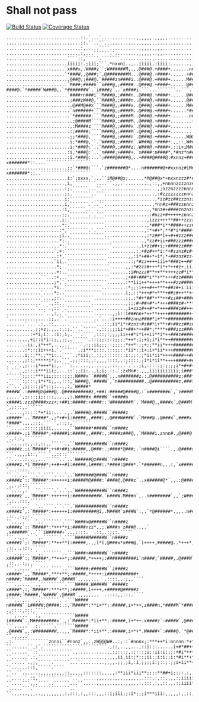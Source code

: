 # Shall not pass

[![Build Status](https://travis-ci.org/HuehueJS/shall-not-pass.svg?branch=master)](https://travis-ci.org/HuehueJS/shall-not-pass)
[![Coverage Status](https://coveralls.io/repos/github/HuehueJS/shall-not-pass/badge.svg?branch=master)](https://coveralls.io/github/HuehueJS/shall-not-pass?branch=master)

```
............................::.`...`.............,,,,,,.,,,,,....................................................``.:*+*;..```.......`````````````````
............................;:.``..``.............,,,,,,,........................................................`..,i+*i:````.......`````````````````
...........................,:,.....````...........,,,,,,,,,..........................................................;*+*;.````.`....`````````````````
...........................,:,...``````.`........,,,,,,..,,..........................................................:i++i,``````.....``....``````````
.......................````::,`````.```````............,................````.......................`.`.......`````...,;***;..````..``.````````````````
.......................iiiii:.;iii;```.*nxxni..,..iiiii.:iiii:........;zxxx#;`...:iiii:`iiiii....iiiiiii,...,iiii:`...i**+*,`.````.``.`.``````````.```
......................`x###x,.W###z``;W######M,.,,@###@.+####+.......n#######x...*#####`W###@,...@######+`.`i####z`..`x####;```````.``````````.```````
......................`*###W,,@###;`,@########M...@###@.+####+......+#########z`.*#####`W###@,..:########`.`i####z``.`x####i.````..```````````````````
.......................,@##@,;###@.`#####zn####i..@###@.+####+......M###@+W###M`.*#####`W###@,..i#######x`.`i####z`..`x####i.````..```````````````````
.......................`M###;####n``x###@,;#####..@###@.+####+......@###x ####@.`*#####`W###@,.`*#######W`.`i####z`..`x####i.```...```````..```.``````
.......................`####+n###i``M###@,;####n..@###@.+####+......@###x`####@..*#####`W###@,.`####W@##@..`i####z`..`x####i,`....````````````````````
........................;###zW##@,``M###@,;####n..@###@.+####+......@###W,;+++*..*#####`W###@,.`x###nW###:.`i####z`..`x####*:.`.`..```````````````````
.........................@##M@##x```M###@,;####x..@###@.+####+......M####Wi``....*####M#@###@,.`M###+M###i.`i####z`..`x####*i.`.`.```````````...``````
........................`n######+```M###@,;####M..@###@.+####+......*######n,`...*##########@,..W###*x###+``i####z`..`x####*i,....`````````..`.``.````
........................`*######:```M###@,;####M..@###@.+####+.......n######Wi`..*##########@,.,####:z###n``i####z`..`x####**;..```````````````..`````
.........................;@####M````M###@,;####M..@###@.+####+........+@#####@i..*##########@,.:###@,z###x``i####z`..`x####i*:,````````````````.``````
........................,:M####z````M###@,;####x`.@###@.+####+.........:M#####W..*####Wn@###@,`i###@.+###W.`i####z`..`x####i*:,.``````````````````````
........................:;#####;````M###@,;####M`.@###@.+####+...........######:`*#####`W###@,`####W,*###@,`i####z`..`x####ii;:.``````````````````````
........................;;*###@,````M###@,;####n`.@###@.+####+.....,W@@@x.z####*`*#####`W###@,`z####@@####:`i####z`..`x####ii;::``..``````````````````
........................i;*###@,``.`W###@,;####n`.W###@.+####+.,,::,W###x,i####*`*#####`W###@,`x##########*`i####z`..`x####i;;:;.`.```````````````````
........................i:*###@:`..`M###@,;####z..W###@.+####+.::i+iM###x:i####*.*#####`W###@,.W###########`i####z.,.`x####i:;:;....``````````````````
.......................:i,*###@:`..`n####;+####+.`x####:n####*,*#nz*n###W:z####i,*#####`W###@,.@###Wi*####n`i#####@@n`x####@@@*;,...``````````````````
.......................:i.*###@:...`;####@####@,..+####@####@:#xnnz+#####@####@:,*#####`W###@,:####M`,@###W`i#######n x#######*::....`````````````````
.......................;;`*###@:```.`z#######@*....n#######@+#xxnnz#iM#########;:+#####`W###@,i####x`.@###@.i#######n x#######*;;..```````````````````
.......................i:`;xxxx,`...``iM@##@x;......*M@##@x*+nxxnzzz#*#W@##@x*;*i*xxxx*`nxxxx.ixxxx#`.nxxxx,;xxxxxxx#`#xxxxxxMi;i.````````````````````
......................,i,`````````....``.,,.`.........,::,,+nnnnzzzznz#*iiiii**+*:..`....````..`````..`````````````````````.,,;i*,````````````````````
......................:;.``````...``.....................,;nzznzzzznnnnzz####++**;:,......................```........`...```::;ii,````````````````````
......................;:.```````..```...................,:#zzzzzzzznnnzzz###+++*ii:,,.........................`.....````````,:;i;:.```````````````````
......................i:`````````.......................,*zz#zz##zzznzzzz###++++*i;::,,..........................``.````````.::;;;,```````````````````
.....................,i,```````.`..``..................,*nn#z+###zznnnzzzz#+***++*i;:,,,.........................````````````,:;ii:```````````````````
.....................:i,``````..`..``.................,*nnz#+####znznznz#+****i**+ii;::,,........................````````````.:;ii;.``````````````````
.....................;;.```````.`.```.................:#nzz+#+++++znnnz#+++*ii*i*++*;;:,,........................````````````.:;i*i.``````````````````
.....................i:.`````````````................,izzz+++**##++zzzz#####*i*i*++*i;:,,,........................````````````,;i**:``````````````````
.....................*:.`````````````................,*###*i**####++zz#++i*#+i+*++++*;:,.,............................````````.:i*+;.`````````````````
....................:*,````````.`.```...............,:*+#+*;**#*i*####+####++*++###+*i;:,,..............................``````.::i+;.`````````````````
....................;i..`````````````...............,:*z##*i++#+#zzz###zzzz##+++##+#*i;;::..............................```````,;;i*,`````````````````
....................*;..```````````````.............,*zz#+ii+###zzz####zzzz##++*###**ii;:,..............................```````,:;i*:.````````````````
....................*:.`````````````````..........,i+zz##+i;+####zz###+#z#####**+##*i*ii;:,.............................``.````.::;*:.````````````````
..................`,+:`````````````````.........,:;+#z#++*i:*+#zznz#z#+#zzz###*i*+#****ii:,.........................`.........`.,:;*i,````````````````
...................:*,````````````````........,,:i*+##+*+i*;*+##znz#zz+#zz###+ii;*+#++*i*:,,.,...............................`.`.::i*;.```````````````
..................`ii,.```````````````.........:;*#zz++++iii+*###z++##**zz#++*ii:i+#+++iii,,:,.:.............................```.:;;ii;i:,.```````````
...................*;..````````````````......,,:*#zzz#+++*i*+*++#z+;ii;i#z+***ii:i*##+++ii:;:,,,............................````.,:;ii+#+;;,``````````
...................+:..````````````````......,;i#nzzz#**++**++++zz#*i**+zz#++***ii;*z**+#*::::,.,........................``...``.,:;;+#z+ii;,`````````
.............``...:+,..````````````````.....,;+##+###*i**+**+++#zz######zz#+++++ii;i++i*##;::,,::,..........................```.;,,;i#z#i;;i;,````````
..................;*,`.```````````````......,:**iii++*++++**+++#zz#######z##+#++*;i**#ii+#i,::;:....`...................```..`.:;,,;+zz*;i*;i:,```````
..................*i..``````````````.........:*;;;i+++#++***+##z#+i:iiii+####++++i*+*+i;*#i::::,......`.................```..`,i#+*;*+*i****i;:.``````
.............`....*;..``````````````.........i;,:;*+++#*+***+##z#++**++*+++#+**++**+*+i;i+;::,,........................```````,+#**+;i+#+*ii;i:,``````
.............`...,;:..```````````...........,;;,;*#+*##*+**++#zz##+####++++++****+**i+*;;+i;:,:,..........................````,;+*+**+#+*iiiii::``````
.............```.,::..``````````............,,;;;#+##+#*+*+++####z#+****##++#+*****ii*i;:i***;;:.,...................`...`````,::iii+++*i****i::.`````
...........`...`.,::``.``````````...........,,i+zzz#++#*+*+++####z##+++#z#+*+#*****;*ii;:;;iii;;;;i:.`.`................`````..:`..*#++*+++iii::.`````
..............`..,:,.`.``````````.......,;i::i###nn+*++**++++########++#z#+++*****i:*;*ii;;;;;;i;;;;,..`................``````.:``,;+**+++**ii;:,`````
`...............;;,.``.``````````..`...:i++++##znnz####*i+**+#############+++*i***;,ii**i;;;;iiii;;;:..................````..`.;.`,,i***iii**;;:,`````
.......`...`.:,.::,..,..````.`````...::;ii*i*+#znz+#z##*i+**+#+##zz##z####+++*ii**::;;i*i;;;i;i;iiii;;,..`...............``..`.;.`.;++***+++*;;:,`````
..........,;;+z;.,,.:,:;.``..`````.,::;;;;ii*+##+*++##*;****+###zzz#########+*iii*:,;;i*;;:::;;;;i;i;ii;,,...........`..`````..;,`,;i*+##+**i;::,`````
.........:+*i;i:..:i:,i;.```.````,:::;:;;;;ii++#*i*i++ii**i*++###z##########+*iiii:,;:;;i;::::;;i;;;;;;iii:............```````.::`.,;i+#+i;;;:::,`````
........,+i::i*i::;,,;;,.``````.:::;;:;::;;;;*++*;i;+i;i*i**++##############++*i;i;:i;*ii;:;:::;;;;;;;;;;ii,........```````.``.:;``.i;ii:,,.,,::,`````
........ii:,i*++*,..,,..`````.:;;ii;;;::;;;;;*++*:;;+;;**ii*+++#########+####+*iiii:i*+ii;::::;i;;::;;i;;;;;,......`.```....```:;.`....,,;;,,,,:,`````
.......:*;:;ii+++i.`.``````,;i***i:::,:::;;:;*ii*;;i+;i+*ii*+++#########+####+*iiii;;**iii::;,:;;;;;;;;;;::::......`````....``.:;.`..`,;;ii:,,::.`````
.......i;:;**;;**i:..````.;*iii;:,::,::::::::i:;;:;;*ii*ii*++++####++########++*iii;:;i*;i:;;:::;:::;;;;;;::::.....`````....`..:;,`..`,;:ii;.,,,.`````
......,;::;*****i*;,.```.;;::::,,:,,,,::::,,:;::::;;i*i*ii**++++####+#########++*ii;::;*i;:;;;;::;;:;;;;:::::;;,....`````...``.;;:``,..::;i;:,:,.`````
.``.`.,;:::i*+++*i:,.```:..`...,,....,,:::...`.`..;i,:::::;:;;;;i*+#+#+*i;;ii;;iiii;:::::,..,::::;::,...``.,:;;;,.````````..``.;;:``,,.,:;ii,,:,.`````
`.```.,;::;i***iii;,...::`;;ii:..,i;i;.::.`;zxMn#:.,,,iiiiiiiiiii;i###*:iiiiiii:,.:;;::iiiiiii,,::,.,+nMxn+,.:;;:.;znMxzi```.,;i;;.`.,..:iii:,,,``````
``````:;::;***iii;;::;;;:.W###x``####W`,..n#######z.:,@##########z:###*;########@z,:;,+#######*,::.*@######@+.;:.n#######M:`;;;;;;,`.,,`:;ii:,,,``````
.`````:;:::;i*+*i;,.,:::,`W###@,`####W`,`n##########..@##########z,###i:##########z.:.z#######+.:.;##########;,.##########W.::::;:,``,.`,:;;:,,.``````
.``..`,;;:::;i*;:;:..,,:,`W####* ####W`.:####@z@###@,.@##########z,+##i:#####@####@,:`x#######n`,`z####Mx####z..W####nW####;,,::;;:``..`.:;;:,,.``````
.....`,;:::;i;::::,...,,:.W####x ####W``+####n x####i.zzz@####xzz+;+##i:#####:+####::`W#######M`,`M###@,,####x`,@###M`*####*.,,:;::.`.` `,;:::,.``````
`.....,:::::*+*ii:...`.,.`W####@.####W``#####z x####+`..`M####*.,;*+#+i:#####,,####:,.@###W###W`.`M###@..@###x`,####x *####*.,,,;:;.``` `,::;:,```````
``.....:::::;iiii,.....,``W#####*####W``n####z x####+.;i`M####*;+#####i:#####,,####:,:####z###@,,`M####i.znnn#.,@###@.;nnnn;.,,,;:;.``` `.,:;:,```````
``.....:,,::,::,,`````.,``W#####x####W``n####z x####z.;i`M####*;++#+##i:#####,,@###:.;####*@###;.`n####@i````.,.@####x, ```.,,,,i::,``` `.,::::```````
``.....:..,,...`````..`..`W#####@z###W``n####z x####z.*i`M####*;++#++#i:#####,i####:.*####:@###*.`*######n,.,:,`x#####@+``,,,,,,;::,`` `...::::.``````
``..`.,,```.`.````.`..`..`W######@###W``n####z x####z`::`M####*:++++++i:#####M@####:`####@,@###z`..x######@*`,,.:@######M,`.,,,:;::,`  `,,.,:::,``````
``....,.`  ``.````.`..`..`W##########W``n####z x####z`,,`M####*:++++++i:##########W.`n###W.M###n`,..n########`,,`;W######@;`.,,,;:::.  `,:.,:::,``````
``....,.`  `..````.``.``.`W##########W``n####z x####z`,:`M####*:++++++i:#########@i,.M###M`x###W`:,.`*@######*.,,..n######@,..,,i:::.  .::.,:;;:.`````
``...,.``  `..```````.````W###x@#####W``n####z x####z`::`M####*:*+++*+i:#####nzz*,,;.W###n z###@.,,.` ,x#####M`,.```iW#####+`..,;:::.  .::,.:;;:.`````
```..,..`  `,.```````.````W####M#####W``n####z x####z`;:`M####*:**++**i:#####,.,;i*i,@###x*x###@,`i++++,#####@..*+++*,M####x`..,::::.  .::,.,:;:,`````
```.,,...` `,.```````..```W###+######W``n####z x#####`:;`M####*,**+++*;:#####,*++++;:###########i`n####;`W####,.@###W`;####M`,,.,:,:.  ,::,,.:;;,`````
```.,....` ..```.````..```W####;#####W``z####z x####+`,,`M####*,***+**;:#####,*++++:i###########+ n####;`M####,.W###W`,@###M`,,.,,,,.  .::::,,:;,.````
```.,....``.,`````````.```W####.W####W``#####z x####*.:,`M####*:***+**;:#####,i++++,+#####@#####z z####;`M####,`W###W`,@###M`,,,,,,,.  .::::,,:::.````
```.,.,.. `,,```````.`.```W#### n####W``i####W;@####:.:,`M####*:**i+**;:#####,i+*++,z####n,*####M`*#####i@###@.`x###@;#####x`,,,,,,,,  .,::::,:::,````
```,....` `:,`````````````W#### i####W`..M#########x`.,:`M####*:*ii+**;:#####,i+*++.x####z`:####W`,@#########x`.*##########*`,,,,,:,,``.,,::::,:::.```
```,....` .;.`````.```````W#### .@###W`,.:W#######W,.,,,`M####*:*ii+**;:#####,i+*+*.W####+`:####@.`*@#######W:,:.n########x..,,,,.,,,``.,,::::,:;:.```
``.,....` .:.`````````````znnni``#nnnz`,,.,zW@@@W#..:;::`#nnnx;:***++*i:nnnnn:*+*+*,nnnnx;.,nnnnn,..:nW@@@W#,.:;,.*x@@@@M*`.,,,,,,,,,``.,,::::::::,```
``......``,:`.````````````````````````.,::,..,,...,::i:;:......i+#*##++;,,,.,;*++++i:...`.:,......,,...,,...,::;;,...,,.``.,,,,,,,,,,``.,,:::,,::::.``
``......``::`````````````.,...........,,:;:::;,:;:::;i;:ii:i;;;:+#i*+++##+*+i++###z+#**i,:ii;;;;:.,::::,,::::::::::::,,..,,,,,,,,,,,,.`.,,,,:,.::;:.``
``,.....`.:,````````````..,..........,,,,,ii,ii:;*::;ii:;i:i;;i:*#i**+*+++i+;**+++z+#*i*;:ii;;:;:.,,:::::::::::::::::::..,,.,,,,,,.,,,`.,,,,,,`::;:,``
``.....`.,;,`````.``````...`.........,,,,.;;,;i,:i,;;;;i:;::;:;;i+ii**++*+*+;ii+++##+**;;:;i:;::;.,,:::::::::::::::::::..,.,,..,,..,,,`.,,,,,,..::;:.`
``......::i,`````.```` ``..``.......,,,,,.,,,::,,,,,:::::::,,,,,:**iii*iii**;;;;**##+i;:::,:,,,,,..,:::::::::::::::::::..,.....,,,,,,,..,,,,,,..::::.`
``,....`.:i,`````````````..``.....,,,,,,.,,,,,,,,,,.:::,:,::,,,,:;iiiiiii;**;;:;i****i;::,,:,,,::,.,::::::::::::::::::,..,.....,,.,,.,..,,,,,,..,:::,`
``....```,,.````..``````...``.....,,,,,..,,,,,,,,,:.:::,:,,::,,.:;iiii*ii;i*i;;:i***ii;:,,,:,,,,:,.,,::::::::::::::::::..,,....,,i;iiii;iiiiiii;i;i*i,
`.....```.``````````````..` ``..,...,,,..,,,,,,,,,:.:::,:,,:::,,,::i;iii;;:i*;;;i***iii:,,,,,:,,::,.,,::::::::::::::::,..,,....,,::;::;:i;;;;;:,::;;;,
```
